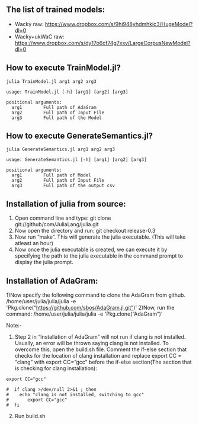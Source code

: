 The list of trained models:
----------
- Wacky raw: https://www.dropbox.com/s/9hi948yhdmhkic3/HugeModel?dl=0
- Wacky+ukWaC raw: https://www.dropbox.com/s/dy17o6cf74g7xxv/LargeCorpusNewModel?dl=0

How to execute TrainModel.jl?
----

```
julia TrainModel.jl arg1 arg2 arg3

usage: TrainModel.jl [-h] [arg1] [arg2] [arg3]

positional arguments:
  arg1        Full path of AdaGram
  arg2        Full path of Input File
  arg3        Full path of the Model
```

How to execute GenerateSemantics.jl?
-----

```
julia GenerateSemantics.jl arg1 arg2 arg3

usage: GenerateSemantics.jl [-h] [arg1] [arg2] [arg3]

positional arguments:
  arg1        Full path of Model
  arg2        Full path of Input File
  arg3        Full path of the output csv
```

Installation of julia from source:
--------

1) Open command line and type: git clone git://github/com/JuliaLang/julia.git
2) Now open the directory and run: git checkout release-0.3
3) Now run “make”. This will generate the julia executable. (This will take atleast an hour)
4) Now once the julia executable is created, we can execute it by specifying the path to the julia executable in the command prompt to display the julia prompt.

Installation of AdaGram:
--------

1)Now specify the following command to clone the AdaGram from github.
/home/user/julia/julia/julia -e 'Pkg.clone(“https://github.com/sbos/AdaGram.jl.git”)'
2)Now, run the command:
/home/user/julia/julia/julia -e 'Pkg.clone(“AdaGram”)'

Note:- 
1) Step 2 in “Installation of AdaGram” will not run if clang is not installed. Usually, an error will be thrown saying clang is not installed. To overcome this, open the build.sh file. Comment the if-else section  that checks for the location of clang installation and replace export CC = “clang” with export CC=”gcc” before the if-else section(The section that is checking for clang installation):

```
export CC="gcc"

#  if clang >/dev/null 2>&1 ; then
# 	 echo "clang is not installed, switching to gcc"
#       export CC="gcc"
#  fi
```

2) Run build.sh
